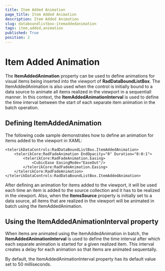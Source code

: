 ```yaml
---
title: Item Added Animation
page_title: Item Added Animation
description: Item Added Animation
slug: databoundlistbox-itemaddedanimation
tags: item,added,animation
published: True
position: 2
---
```


# Item Added Animation

The **ItemAddedAnimation** property can be used to define animations for visual items being inserted into the viewport of **RadDataBoundListBox**. The ItemAddedAnimation is also used when the control is initially bound to a data source to animate all items realized in the viewport in a sequentiall manner. In this context, the **ItemAddedAnimationInterval** is used to define the time interval between the start of each separate item animation in the batch operation.

## Defining ItemAddedAnimation

The following code sample demonstrates how to define an animation for items added to the viewport in XAML:

	<telerikDataControls:RadDataBoundListBox.ItemAddedAnimation>
	    <telerikCore:RadFadeAnimation EndOpacity="0" Duration="0:0:1">
	        <telerikCore:RadFadeAnimation.Easing>
	            <CubicEase EasingMode="EaseOut"/>
	        </telerikCore:RadFadeAnimation.Easing>
	    </telerikCore:RadFadeAnimation>
	</telerikDataControls:RadDataBoundListBox.ItemAddedAnimation>

After defining an animation for items added to the viewport, it will be used each time an item is added
to the source collection and it has to be realized in the viewport. Also, when the **ItemsSource**
property is initially set to a data source, all items that are realized in the viewport will be animated in batch
using the ItemAddedAnimation.

## Using the ItemAddedAnimationInterval property

When items are animated using the ItemAddedAnimation in batch, the **ItemAddedAnimationInterval** is used to define the time interval after which each separate animation is started for a given realized item. This interval creates a delay for each animation so that items are animated sequentally.

By default, the ItemAddedAnimationInterval property has its default value set to 50 milliseconds.
